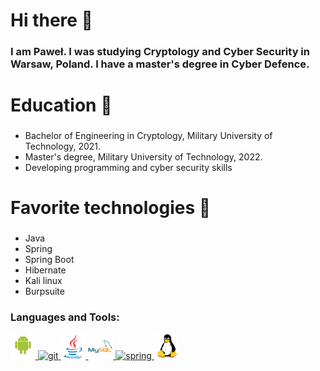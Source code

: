 <h1 align="left">Hi there 👋</h1>
<h3 align="left">I am Paweł. I was studying Cryptology and Cyber Security in Warsaw, Poland. I have a master's degree in Cyber Defence. </h3>

<h1 align="left">Education 🔭</h1>
<h3 align="left"></h3>

- Bachelor of Engineering in Cryptology, Military University of Technology, 2021.
- Master's degree, Military University of Technology, 2022.
- Developing programming and cyber security skills

<h1 align="left">Favorite technologies 🤝</h1>
<h3 align="left"></h3>

- Java
- Spring
- Spring Boot
- Hibernate
- Kali linux
- Burpsuite

</p>

<h3 align="left">Languages and Tools:</h3>
<p align="left"> <a href="https://developer.android.com" target="_blank" rel="noreferrer"> <img src="https://raw.githubusercontent.com/devicons/devicon/master/icons/android/android-original-wordmark.svg" alt="android" width="40" height="40"/> </a> <a href="https://git-scm.com/" target="_blank" rel="noreferrer"> <img src="https://www.vectorlogo.zone/logos/git-scm/git-scm-icon.svg" alt="git" width="40" height="40"/> </a> <a href="https://www.java.com" target="_blank" rel="noreferrer"> <img src="https://raw.githubusercontent.com/devicons/devicon/master/icons/java/java-original.svg" alt="java" width="40" height="40"/> </a> <a href="https://www.mysql.com/" target="_blank" rel="noreferrer"> <img src="https://raw.githubusercontent.com/devicons/devicon/master/icons/mysql/mysql-original-wordmark.svg" alt="mysql" width="40" height="40"/> </a> <a href="https://spring.io/" target="_blank" rel="noreferrer"> <img src="https://www.vectorlogo.zone/logos/springio/springio-icon.svg" alt="spring" width="40" height="40"/> </a> <a href="https://www.linux.org/" target="_blank" rel="noreferrer"> <img src="https://raw.githubusercontent.com/devicons/devicon/master/icons/linux/linux-original.svg" alt="linux" width="40" height="40"/> </a> </p>

